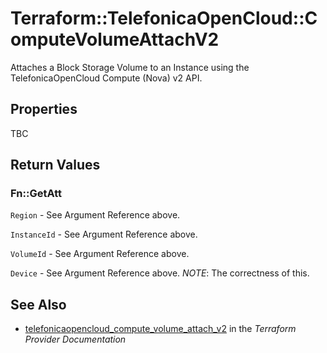 # Terraform::TelefonicaOpenCloud::ComputeVolumeAttachV2

Attaches a Block Storage Volume to an Instance using the TelefonicaOpenCloud
Compute (Nova) v2 API.

## Properties

TBC

## Return Values

### Fn::GetAtt

`Region` - See Argument Reference above.

`InstanceId` - See Argument Reference above.

`VolumeId` - See Argument Reference above.

`Device` - See Argument Reference above. _NOTE_: The correctness of this.

## See Also

* [telefonicaopencloud_compute_volume_attach_v2](https://www.terraform.io/docs/providers/telefonicaopencloud/r/compute_volume_attach_v2.html) in the _Terraform Provider Documentation_